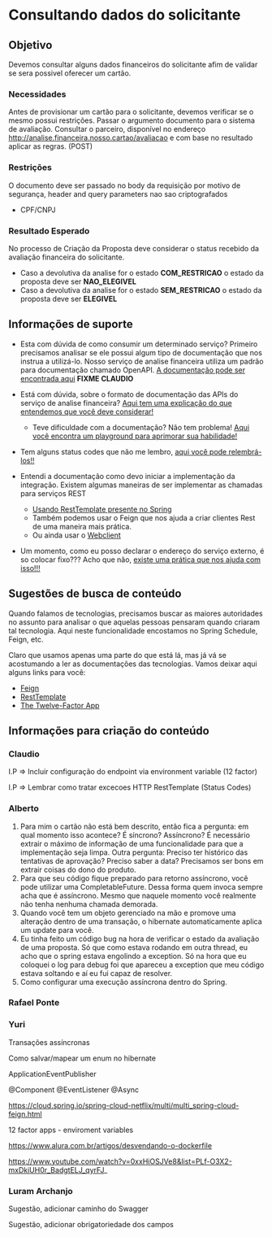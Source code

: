 # Consultando dados do solicitante

## Objetivo

Devemos consultar alguns dados financeiros do solicitante afim de validar se sera possivel oferecer um cartão.

### Necessidades

Antes de provisionar um cartão para o solicitante, devemos verificar se o mesmo possui restrições. Passar o argumento documento para o sistema de avaliação.
Consultar o parceiro, disponível no endereço http://analise.financeira.nosso.cartao/avaliacao e com base no resultado aplicar as regras. (POST)

### Restrições

O documento deve ser passado no body da requisição por motivo de segurança, header and query parameters nao sao criptografados
- CPF/CNPJ

### Resultado Esperado

No processo de Criação da Proposta deve considerar o status recebido da avaliação financeira do solicitante.
-  Caso a devolutiva da analise for o estado **COM_RESTRICAO** o estado da proposta deve ser **NAO_ELEGIVEL**
-  Caso a devolutiva da analise for o estado **SEM_RESTRICAO** o estado da proposta deve ser **ELEGIVEL**

## Informações de suporte

- Esta com dúvida de como consumir um determinado serviço? Primeiro precisamos analisar se ele possui algum tipo de 
documentação que nos instrua a utilizá-lo. Nosso serviço de analise financeira utiliza um padrão para documentação 
chamado OpenAPI. [A documentação pode ser encontrada aqui](link) **FIXME CLAUDIO**

* Está com dúvida, sobre o formato de documentação das APIs do serviço de analise financeira? [Aqui tem uma explicação do que entendemos que você deve considerar!](http://spec.openapis.org/oas/v3.0.3)
    
    * Teve dificuldade com a documentação? Não tem problema! [Aqui você encontra um playground para aprimorar sua habilidade!](https://editor.swagger.io/)

* Tem alguns status codes que não me lembro, [aqui você pode relembrá-los!!](../informacao_suporte/rest-status.md)

* Entendi a documentação como devo iniciar a implementação da integração. Existem algumas maneiras de ser implementar as chamadas para serviços REST
  * [Usando RestTemplate presente no Spring](../informacao_suporte/rest-template.md)
  * Também podemos usar o Feign que nos ajuda a criar clientes Rest de uma maneira mais prática.  
  * Ou ainda usar o [Webclient](../informacao_suporte/web-client.md)  
  
* Um momento, como eu posso declarar o endereço do serviço externo, é so colocar fixo??? Acho que não, [existe uma prática que nos
ajuda com isso!!!](../informacao_procedural/twelve-factor-config.md)

## Sugestões de busca de conteúdo

Quando falamos de tecnologias, precisamos buscar as maiores autoridades no assunto para analisar o que aquelas pessoas 
pensaram quando criaram tal tecnologia. Aqui neste funcionalidade encostamos no Spring Schedule, Feign, etc. 

Claro que usamos apenas uma parte do que está lá, mas já vá se acostumando a ler as documentações das tecnologias. 
Vamos deixar aqui alguns links para você:

* [Feign](https://github.com/OpenFeign/feign)
* [RestTemplate](https://docs.spring.io/spring-android/docs/current/reference/html/rest-template.html)
* [The Twelve-Factor App](https://12factor.net/pt_br/)

## Informações para criação do conteúdo

### Claudio

I.P => Incluir configuração do endpoint via environment variable (12 factor)

I.P => Lembrar como tratar excecoes HTTP RestTemplate (Status Codes)

### Alberto

1. Para mim o cartão não está bem descrito, então fica a pergunta: 
   em qual momento isso acontece? É síncrono? Assíncrono? É necessário extrair o máximo de informação de uma funcionalidade para que a implementação seja limpa. Outra pergunta: Preciso ter histórico das tentativas de aprovação? Preciso saber a data? Precisamos ser bons em extrair coisas do dono do produto.
2. Para que seu código fique preparado para retorno assíncrono, você pode utilizar uma CompletableFuture. Dessa forma quem invoca sempre acha que é assíncrono. Mesmo que naquele momento você realmente não tenha nenhuma chamada demorada.
3. Quando você tem um objeto gerenciado na mão e promove uma alteração dentro de uma transação, o hibernate automaticamente aplica um update para você.
4. Eu tinha feito um código bug na hora de verificar o estado da avaliação de uma proposta. Só que como estava rodando em outra thread, eu acho que o spring estava engolindo a exception. Só na hora que eu coloquei o log para debug foi que apareceu a exception que meu código estava soltando e aí eu fui capaz de resolver.
5. Como configurar uma execução assíncrona dentro do Spring.

### Rafael Ponte

### Yuri

Transações assíncronas

Como salvar/mapear um enum no hibernate

ApplicationEventPublisher

@Component
@EventListener
@Async

https://cloud.spring.io/spring-cloud-netflix/multi/multi_spring-cloud-feign.html

12 factor apps - enviroment variables

https://www.alura.com.br/artigos/desvendando-o-dockerfile

https://www.youtube.com/watch?v=0xxHiOSJVe8&list=PLf-O3X2-mxDkiUH0r_BadgtELJ_qyrFJ_


### Luram Archanjo

Sugestão, adicionar caminho do Swagger

Sugestão, adicionar obrigatoriedade dos campos
